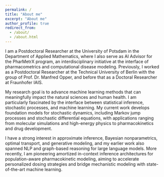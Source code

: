 ```yaml
---
permalink: /
title: "About me"
excerpt: "About me"
author_profile: true
redirect_from:
  - /about/
  - /about.html
---
```



I am a Postdoctoral Researcher at the University of Potsdam in the Department of Applied Mathematics, where I also serve as AI Advisor for the PharMetrX program, an interdisciplinary initiative at the interface of pharmacometrics and computational disease modeling. Previously, I worked as a Postdoctoral Researcher at the Technical University of Berlin with the group of Prof. Dr. Manfred Opper, and before that as a Doctoral Researcher at Fraunhofer IAIS.

My research goal is to advance machine learning methods that can meaningfully impact the natural sciences and human health. I am particularly fascinated by the interface between statistical inference, stochastic processes, and machine learning. My current work develops foundation models for stochastic dynamics, including Markov jump processes and stochastic differential equations, with applications ranging from molecular simulations and high-energy physics to pharmacokinetics and drug development.

I have a strong interest in approximate inference, Bayesian nonparametrics, optimal transport, and generative modeling, and my earlier work also spanned NLP and graph-based reasoning for large language models. More recently, I am pioneering amortized in-context inference architectures for population-aware pharmacokinetic modeling, aiming to accelerate personalized dosing strategies and bridge mechanistic modeling with state-of-the-art machine learning.